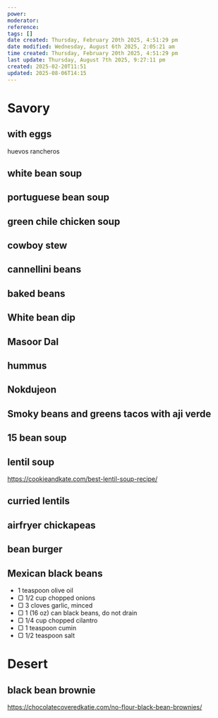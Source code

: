 ```yaml
---
power: 
moderator: 
reference: 
tags: []
date created: Thursday, February 20th 2025, 4:51:29 pm
date modified: Wednesday, August 6th 2025, 2:05:21 am
time created: Thursday, February 20th 2025, 4:51:29 pm
last update: Thursday, August 7th 2025, 9:27:11 pm
created: 2025-02-20T11:51
updated: 2025-08-06T14:15
---
```

# Savory

## with eggs
huevos rancheros

## white bean soup

## portuguese bean soup

## green chile chicken soup

## cowboy stew
## cannellini beans

## baked beans


## White bean dip
## Masoor Dal

## hummus
## Nokdujeon

## Smoky beans and greens tacos with aji verde
## 15 bean soup

## lentil soup
https://cookieandkate.com/best-lentil-soup-recipe/

## curried lentils

## airfryer chickapeas

## bean burger

## Mexican black beans
- 1 teaspoon olive oil
- ▢ 1/2 cup chopped onions
- ▢ 3 cloves garlic, minced
- ▢ 1 (16 oz) can black beans, do not drain
- ▢ 1/4 cup chopped cilantro
- ▢ 1 teaspoon cumin
- ▢ 1/2 teaspoon salt
# Desert
## black bean brownie
https://chocolatecoveredkatie.com/no-flour-black-bean-brownies/

